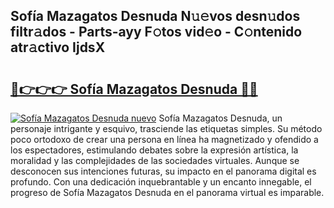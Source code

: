 ## Sofía Mazagatos Desnuda N𝚞𝚎vos desn𝚞dos filtr𝚊dos - Parts-ayy F𝚘tos vid𝚎o - C𝚘ntenido atr𝚊ctivo IjdsX

# <h2><a href="http://mb665ty.tromn.icu/?c=Sof%c3%ada+Mazagatos+Desnuda">🔗👉👉👉 Sofía Mazagatos Desnuda 🔗🔗</a></h2>

[![Sofía Mazagatos Desnuda nuevo](https://i.imgur.com/pEAQMta.gif)](http://mb665ty.tromn.icu/?c=Sof%c3%ada+Mazagatos+Desnuda)
Sofía Mazagatos Desnuda, un personaje intrigante y esquivo, trasciende las etiquetas simples. Su método poco ortodoxo de crear una persona en línea ha magnetizado y ofendido a los espectadores, estimulando debates sobre la expresión artística, la moralidad y las complejidades de las sociedades virtuales. Aunque se desconocen sus intenciones futuras, su impacto en el panorama digital es profundo. Con una dedicación inquebrantable y un encanto innegable, el progreso de Sofía Mazagatos Desnuda en el panorama virtual es imparable.
